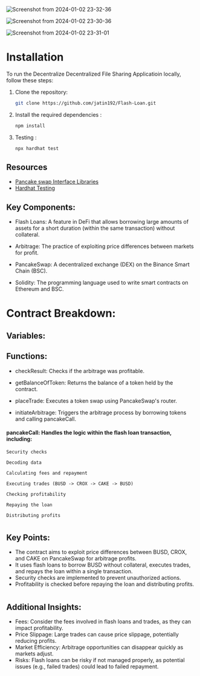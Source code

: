 
![Screenshot from 2024-01-02 23-32-36](https://github.com/jatin192/Flash-Loan/assets/73174196/bea5f631-82de-464f-a303-5e0236f96be3)


![Screenshot from 2024-01-02 23-30-36](https://github.com/jatin192/Flash-Loan/assets/73174196/563cf5b0-1de0-414a-b573-6f7a6ccf73e7)



![Screenshot from 2024-01-02 23-31-01](https://github.com/jatin192/Flash-Loan/assets/73174196/4acf8204-7d79-4470-9896-6359b5f76394)




# Installation

To run the Decentralize Decentralized File Sharing Applicatioin locally, follow these steps:

1. Clone the repository:

   ```bash
   git clone https://github.com/jatin192/Flash-Loan.git
   ```

2. Install the required dependencies :

   ```bash
   npm install   
   ```
3. Testing :

   ```bash
   npx hardhat test
   ```  

## Resources

- [Pancake swap Interface Libraries](https://github.com/pancakeswap/pancake-swap-periphery/tree/master) 
- [Hardhat Testing]([https://hardhat.org/](https://hardhat.org/tutorial/testing-contracts))



## Key Components:


- Flash Loans:
A feature in DeFi that allows borrowing large amounts of assets for a short duration (within the same transaction) without collateral.

- Arbitrage: 
The practice of exploiting price differences between markets for profit.

-  PancakeSwap: 
A decentralized exchange (DEX) on the Binance Smart Chain (BSC).

-  Solidity: 
The programming language used to write smart contracts on Ethereum and BSC.

# Contract Breakdown:

## Variables:

## Functions:

-  checkResult: 
Checks if the arbitrage was profitable.

-  getBalanceOfToken: 
Returns the balance of a token held by the contract.

-  placeTrade: 
Executes a token swap using PancakeSwap's router.

-  initiateArbitrage: 
Triggers the arbitrage process by borrowing tokens and calling pancakeCall.

#### pancakeCall: Handles the logic within the flash loan transaction, including:
    Security checks
    
    Decoding data
    
    Calculating fees and repayment
    
    Executing trades (BUSD -> CROX -> CAKE -> BUSD)
    
    Checking profitability
    
    Repaying the loan
    
    Distributing profits
    
#
## Key Points:
-  The contract aims to exploit price differences between BUSD, CROX, and CAKE on PancakeSwap for arbitrage profits.
- It uses flash loans to borrow BUSD without collateral, executes trades, and repays the loan within a single transaction.
- Security checks are implemented to prevent unauthorized actions.
- Profitability is checked before repaying the loan and distributing profits.
#
## Additional Insights:

- Fees: Consider the fees involved in flash loans and trades, as they can impact profitability.
- Price Slippage: Large trades can cause price slippage, potentially reducing profits.
- Market Efficiency: Arbitrage opportunities can disappear quickly as markets adjust.
- Risks: Flash loans can be risky if not managed properly, as potential issues (e.g., failed trades) could lead to failed repayment.

        
        
        

